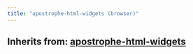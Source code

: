 ```yaml
---
title: "apostrophe-html-widgets (browser)"
---
```

## Inherits from: [apostrophe-html-widgets](../apostrophe-html-widgets/browser-apostrophe-html-widgets.html)

